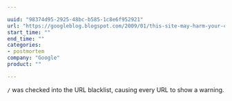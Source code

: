 ```yaml
---

uuid: "98374d95-2925-48bc-b585-1c8e6f952921"
url: "https://googleblog.blogspot.com/2009/01/this-site-may-harm-your-computer-on.html"
start_time: ""
end_time: ""
categories:
- postmortem
company: "Google"
product: ""

---
```


`/` was checked into the URL blacklist, causing every URL to show a warning.
